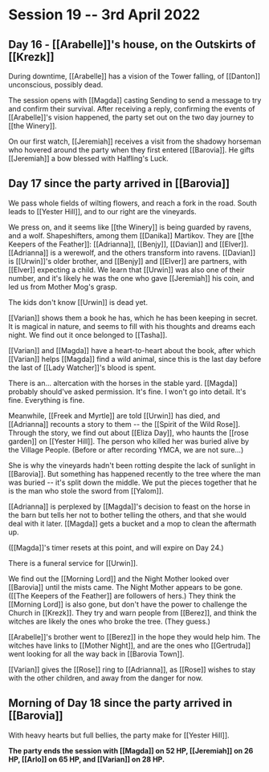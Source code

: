 # Session 19 -- 3rd April 2022
## Day 16 - [[Arabelle]]'s house, on the Outskirts of [[Krezk]]

During downtime, [[Arabelle]] has a vision of the Tower falling, of [[Danton]] unconscious, possibly dead.

The session opens with [[Magda]] casting Sending to send a message to try and confirm their survival. After receiving a reply, confirming the events of [[Arabelle]]'s vision happened, the party set out on the two day journey to [[the Winery]].

On our first watch, [[Jeremiah]] receives a visit from the shadowy horseman who hovered around the party when they first entered [[Barovia]]. He gifts [[Jeremiah]] a bow blessed with Halfling's Luck.

## Day 17 since the party arrived in [[Barovia]]

We pass whole fields of wilting flowers, and reach a fork in the road. South leads to [[Yester Hill]], and to our right are the vineyards.

We press on, and it seems like [[the Winery]] is being guarded by ravens, and a wolf. Shapeshifters, among them [[Danika]] Martikov. They are [[the Keepers of the Feather]]: [[Adrianna]], [[Benjy]], [[Davian]] and [[Elver]]. [[Adrianna]] is a werewolf, and the others transform into ravens. [[Davian]] is [[Urwin]]'s older brother, and [[Benjy]] and [[Elver]] are partners, with [[Elver]] expecting a child. We learn that [[Urwin]] was also one of their number, and it's likely he was the one who gave [[Jeremiah]] his coin, and led us from Mother Mog's grasp.

The kids don't know [[Urwin]] is dead yet.

[[Varian]] shows them a book he has, which he has been keeping in secret. It is magical in nature, and seems to fill with his thoughts and dreams each night. We find out it once belonged to [[Tasha]].

[[Varian]] and [[Magda]] have a heart-to-heart about the book, after which [[Varian]] helps [[Magda]] find a wild animal, since this is the last day before the last of [[Lady Watcher]]'s blood is spent.

There is an... altercation with the horses in the stable yard. [[Magda]] probably should've asked permission. It's fine. I won't go into detail. It's fine. Everything is fine.

Meanwhile, [[Freek and Myrtle]] are told [[Urwin]] has died, and [[Adrianna]] recounts a story to them -- the [[Spirit of the Wild Rose]]. Through the story, we find out about [[Eliza Day]], who haunts the [[rose garden]] on [[Yester Hill]]. The person who killed her was buried alive by the Village People. (Before or after recording YMCA, we are not sure...) 

She is why the vineyards hadn't been rotting despite the lack of sunlight in [[Barovia]]. But something has happened recently to the tree where the man was buried -- it's split down the middle. We put the pieces together that he is the man who stole the sword from [[Yalom]].

[[Adrianna]] is perplexed by [[Magda]]'s decision to feast on the horse in the barn but tells her not to bother telling the others, and that she would deal with it later. [[Magda]] gets a bucket and a mop to clean the aftermath up.

([[Magda]]'s timer resets at this point, and will expire on Day 24.)

There is a funeral service for [[Urwin]].

We find out the [[Morning Lord]] and the Night Mother looked over [[Barovia]] until the mists came. The Night Mother appears to be gone. ([[The Keepers of the Feather]] are followers of hers.) They think the [[Morning Lord]] is also gone, but don't have the power to challenge the Church in [[Krezk]]. They try and warn people from [[Berez]], and think the witches are likely the ones who broke the tree. (They guess.)

[[Arabelle]]'s brother went to [[Berez]] in the hope they would help him. The witches have links to [[Mother Night]], and are the ones who [[Gertruda]] went looking for all the way back in [[Barovia Town]]. 

[[Varian]] gives the [[Rose]] ring to [[Adrianna]], as [[Rose]] wishes to stay with the other children, and away from the danger for now.

## Morning of Day 18 since the party arrived in [[Barovia]]

With heavy hearts but full bellies, the party make for [[Yester Hill]].

**The party ends the session with [[Magda]] on 52 HP, [[Jeremiah]] on 26 HP, [[Arlo]] on 65 HP, and [[Varian]] on 28 HP.**